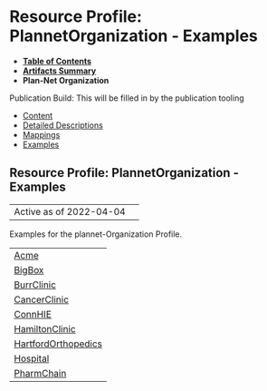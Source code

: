 # Resource Profile: PlannetOrganization - Examples

* [**Table of Contents**](toc.html)
* [**Artifacts Summary**](artifacts.html)
* **Plan-Net Organization**

Publication Build: This will be filled in by the publication tooling

* [Content](StructureDefinition-plannet-Organization.html)
* [Detailed Descriptions](StructureDefinition-plannet-Organization-definitions.html)
* [Mappings](StructureDefinition-plannet-Organization-mappings.html)
* [Examples](#)

## Resource Profile: PlannetOrganization - Examples

|  |  |
| --- | --- |
| Active as of 2022-04-04 | |

Examples for the plannet-Organization Profile.

|  |
| --- |
| [Acme](Organization-Acme.html) |
| [BigBox](Organization-BigBox.html) |
| [BurrClinic](Organization-BurrClinic.html) |
| [CancerClinic](Organization-CancerClinic.html) |
| [ConnHIE](Organization-ConnHIE.html) |
| [HamiltonClinic](Organization-HamiltonClinic.html) |
| [HartfordOrthopedics](Organization-HartfordOrthopedics.html) |
| [Hospital](Organization-Hospital.html) |
| [PharmChain](Organization-PharmChain.html) |